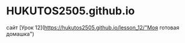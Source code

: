 # HUKUTOS2505.github.io
сайт
[Урок 12](https://hukutos2505.github.io/lesson_12/"Моя готовая домашка")
